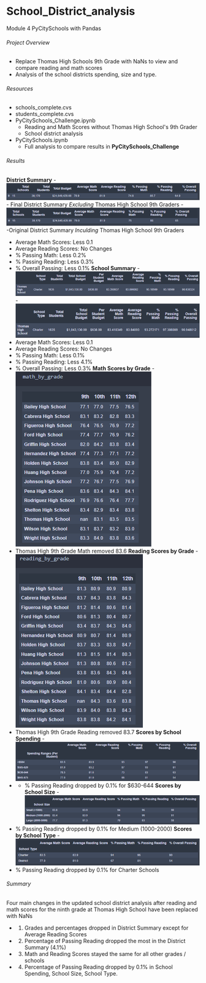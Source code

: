# School_District_analysis
Module 4 PyCitySchools with Pandas
###### Project Overview
- Replace Thomas High Schools 9th Grade with NaNs to view and compare reading and math scores
- Analysis of the school districts spending, size and type. 
###### Resources
- schools_complete.cvs
- students_complete.cvs
- PyCitySchools_Challenge.ipynb
    - Reading and Math Scores without Thomas High School's 9th Grader
    - School district analysis
- PyCitySchools.ipynb
    - Full analysis to compare results in **PyCitySchools_Challenge** 
###### Results
**District Summary**
-![District Summary](https://github.com/robyndook/School_District_analysis/blob/e535caf0cab69bc9c03dd8ea1b9383273c01af02/Analysis/district_summary.PNG)
    - Final District Summary *Excluding* Thomas High School 9th Graders
-![District Summary with THS](https://github.com/robyndook/School_District_analysis/blob/e535caf0cab69bc9c03dd8ea1b9383273c01af02/Analysis/district_summary_with_ths.PNG)
    -Original District Summary *Inculding* Thomas High School 9th Graders
- Average Math Scores: Less 0.1
- Average Reading Scores: No Changes
- % Passing Math: Less 0.2%
- % Passing Reading: Less 0.3%
- % Overall Passing: Less 0.1%
**School Summary**
-![School Summary](https://github.com/robyndook/School_District_analysis/blob/e535caf0cab69bc9c03dd8ea1b9383273c01af02/Analysis/school_summary.PNG)
-![School Summary with THS](https://github.com/robyndook/School_District_analysis/blob/e535caf0cab69bc9c03dd8ea1b9383273c01af02/Analysis/school_summary_wth_ths.PNG)
- Average Math Scores: Less 0.1
- Average Reading Scores: No Changes
- % Passing Math: Less 0.1%
- % Passing Reading: Less 4.1%
- % Overall Passing: Less 0.3%
**Math Scores by Grade**
-![Math Scores by Grade](https://github.com/robyndook/School_District_analysis/blob/e535caf0cab69bc9c03dd8ea1b9383273c01af02/Analysis/math_by_grade.PNG)
- Thomas High 9th Grade Math removed 83.6
**Reading Scores by Grade**
-![Reading Scores by Grade](https://github.com/robyndook/School_District_analysis/blob/e535caf0cab69bc9c03dd8ea1b9383273c01af02/Analysis/reading_by_grade.PNG)
- Thomas High 9th Grade Reading removed 83.7
**Scores by School Spending**
-![Scores by School Spending](https://github.com/robyndook/School_District_analysis/blob/e535caf0cab69bc9c03dd8ea1b9383273c01af02/Analysis/school_spending.PNG)
- - % Passing Reading dropped by 0.1% for $630-644
**Scores by School Size**
-![Scores by School Size](https://github.com/robyndook/School_District_analysis/blob/e535caf0cab69bc9c03dd8ea1b9383273c01af02/Analysis/school_size.PNG)
- % Passing Reading dropped by 0.1% for Medium (1000-2000)
**Scores by School Type**
-![Scores by School Type](https://github.com/robyndook/School_District_analysis/blob/e535caf0cab69bc9c03dd8ea1b9383273c01af02/Analysis/school_type.PNG)
- % Passing Reading dropped by 0.1% for Charter Schools
###### Summary
Four main changes in the updated school district analysis after reading and math scores for the ninth grade at Thomas High School have been replaced with NaNs
- 1. Grades and percentages dropped in District Summary except for Average Reading Scores
- 2. Percentage of Passing Reading dropped the most in the District Summary (4.1%)
- 3. Math and Reading Scores stayed the same for all other grades / schools
- 4. Percentage of Passing Reading dropped by 0.1% in School Spending, School Size, School Type. 

<!--
1. [x] Overview of the school district analysis: Explain the purpose of this analysis.

2. [x] Results: Using bulleted lists and images of DataFrames as support, address the following questions.
-[x]How is the district summary affected?
-[x]How is the school summary affected?
-[x]How does replacing the ninth graders’ math and reading scores affect Thomas High School’s performance relative to the other schools?
-[x]How does replacing the ninth-grade scores affect the following:
--[x]Math and reading scores by grade
--[x]Scores by school spending
--[x]Scores by school size
--[x]Scores by school type
3. [x]Summary: Summarize four changes in the updated school district analysis after reading and math scores for the ninth grade at Thomas High School have been replaced with NaNs.-->
